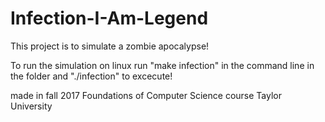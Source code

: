 # Infection-I-Am-Legend

This project is to simulate a zombie apocalypse!

To run the simulation on linux run "make infection" in the command line in the folder and "./infection" to excecute!

made in fall 2017 Foundations of Computer Science course Taylor University
